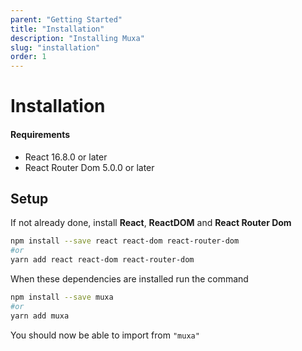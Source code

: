 ```yaml
---
parent: "Getting Started"
title: "Installation"
description: "Installing Muxa"
slug: "installation"
order: 1
---
```


# Installation

#### Requirements

- React 16.8.0 or later
- React Router Dom 5.0.0 or later

## Setup

If not already done, install **React**, **ReactDOM** and **React Router Dom**

```bash
npm install --save react react-dom react-router-dom
#or
yarn add react react-dom react-router-dom
```

When these dependencies are installed run the command

```bash
npm install --save muxa
#or
yarn add muxa
```

You should now be able to import from `"muxa"`
